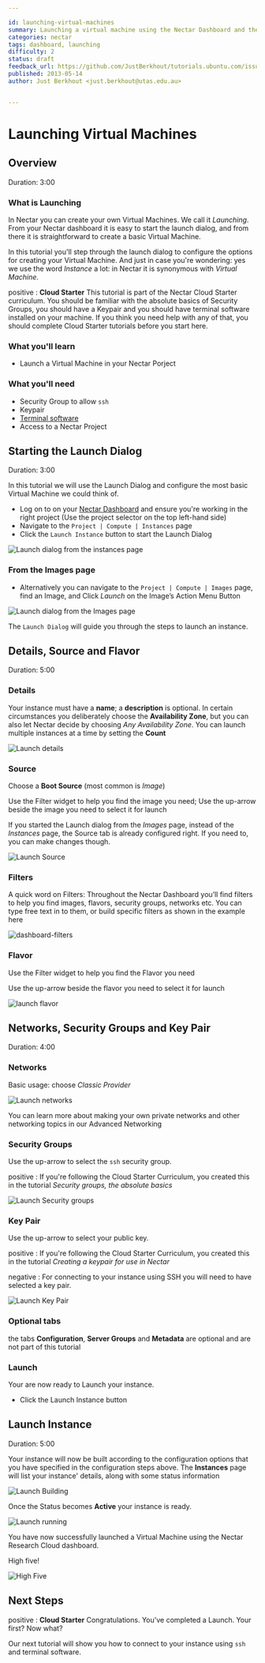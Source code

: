 ```yaml
---

id: launching-virtual-machines
summary: Launching a virtual machine using the Nectar Dashboard and the launching dialog
categories: nectar
tags: dashboard, launching
difficulty: 2
status: draft
feedback_url: https://github.com/JustBerkhout/tutorials.ubuntu.com/issues
published: 2013-05-14
author: Just Berkhout <just.berkhout@utas.edu.au>


---
```


# Launching Virtual Machines

## Overview

Duration: 3:00

### What is Launching

In Nectar you can create your own Virtual Machines. We call it *Launching*.  From your Nectar dashboard it is easy to start the launch dialog, and from there it is straightforward to create a basic Virtual Machine.

In this tutorial you'll step through the launch dialog to configure the options for creating your Virtual Machine. And just in case you're wondering: yes we use the word _Instance_ a lot: in Nectar it is synonymous with *Virtual Machine*.

positive
: **Cloud Starter**
This tutorial is part of the Nectar Cloud Starter curriculum. You should be familiar with the absolute basics of Security Groups, you should have a Keypair and you should have terminal software installed on your machine. If you  think you need help with any of that, you should complete Cloud Starter tutorials before  you start here.

### What you'll learn

- Launch a Virtual Machine in your Nectar Porject

### What you'll need

- Security Group to allow `ssh`
- Keypair
- [Terminal software](https://support.ehelp.edu.au/support/solutions/articles/6000223964-terminal-software)
- Access to a Nectar Project



## Starting the Launch Dialog

Duration: 3:00

In this tutorial we will use the Launch Dialog and configure the most basic Virtual Machine we could think of.

- Log on to on your [Nectar Dashboard](https://dashboard.rc.nectar.org.au) and ensure you're working in the right project (Use the project selector on the top left-hand side)
- Navigate to the `Project | Compute | Instances` page
- Click the `Launch Instance` button to start the Launch Dialog

![Launch dialog from the instances page](images/launch-from-instances-page.png)





### From the Images page

- Alternatively you can navigate to the `Project | Compute | Images` page, find an Image, and Click *Launch* on the Image’s Action Menu Button

![Launch dialog from the Images page](images/launch-from-images-page.png)



The `Launch Dialog` will guide you through the steps to launch an instance.



## Details, Source and Flavor

Duration: 5:00

### Details

Your instance must have a **name**; a **description** is optional. In certain circumstances you deliberately choose the **Availability Zone**, but you can also let Nectar decide by choosing *Any Availability Zone*. You can launch multiple instances at a time by setting the **Count**

![Launch details](images/launch-details.png)



### Source

Choose a **Boot Source** (most common is *Image*)

Use the Filter widget to help you find the image you need; Use the up-arrow beside the image you need to select it for launch

If you started the Launch dialog from the *Images* page, instead of the *Instances* page, the Source tab is already configured right. If you need to, you can make changes though.

![Launch Source](images/launch-source.png)



### Filters

A quick word on Filters: Throughout the Nectar Dashboard you’ll find filters to help you find images, flavors, security groups, networks etc. You can type free text in to them, or build specific filters as shown in the example here

![dashboard-filters](images/filters.png)

### Flavor

Use the Filter widget to help you find the Flavor you need

Use the up-arrow beside the flavor you need to select it for launch

![launch flavor](images/launch-flavor.png)



## Networks, Security Groups and Key Pair

Duration: 4:00

### Networks

Basic usage: choose *Classic Provider*

![Launch networks](images/launch-networks.png)

You can learn more about making your own private networks and other networking topics in our Advanced Networking



### Security Groups

Use the up-arrow to select the `ssh` security group.

positive
: If you're following the Cloud Starter Curriculum, you created this in the tutorial *Security groups, the absolute basics*

![Launch Security groups](images/launch-secgroups.png)





### Key Pair

Use the up-arrow to select your public key.

positive
: If you're following the Cloud Starter Curriculum, you created this in the tutorial *Creating a keypair for use in Nectar*

negative
: For connecting to your instance using SSH you will need to have selected a key pair.

![Launch Key Pair](images/launch-key-pair.png)

### Optional tabs

the tabs **Configuration**, **Server Groups** and **Metadata** are optional and are not part of this tutorial



### Launch

Your are now ready to Launch your instance.

- Click the Launch Instance button

## Launch Instance

Duration: 5:00

Your instance will now be built according to the configuration options that you have specified in the configuration steps above. The **Instances** page will list your instance' details, along with some status information

![Launch Building](images/launch-building.png)



Once the Status becomes **Active** your instance is ready.

![Launch running](images/launch-running.png)



You have now successfully launched a Virtual Machine using the Nectar Research Cloud dashboard.

High five!

![High Five](images/high-five.png)

## Next Steps

positive
: **Cloud Starter**
Congratulations. You've completed a Launch. Your first? Now what?



Our next tutorial will show you how to connect to your instance using `ssh` and terminal software.
